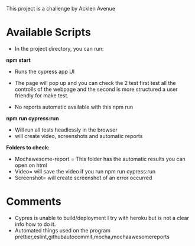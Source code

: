 
This project is a challenge by Acklen Avenue

# Available Scripts
* In the project directory, you can run:

**npm start**
* Runs the cypress app UI 


* The page will pop up and you can check the 2 test  first test all the controlls of the webpage and the second is more structured a user friendly for make test.
* No reports automatic available with this npm run 

**npm run cypress:run**
* Will run all tests headlessly in the browser 
* will create video, screenshots and automatic reports




**Folders to check:**
* Mochawesome-report = This folder has the automatic results you can open on html
* Video= will save the video if you run  npm run cypress:run
* Screenshot= will create screenshot of an error occurred

 


# Comments
* Cypres is unable to build/deployment I try with  heroku but is not a clear info how to do it.
* Automated things used on the program prettier,eslint,githubautocommit,mocha,mochaawesomereports
